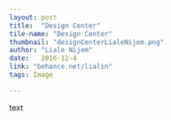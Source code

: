 ```yaml
---
layout: post
title:  "Design Center"
tile-name: "Design Center"
thumbnail: "designCenterLialeNijem.png"
author: "Liale Nijem"
date:   2016-12-4
link: "behance.net/lialin"
tags: Image

---
```


text